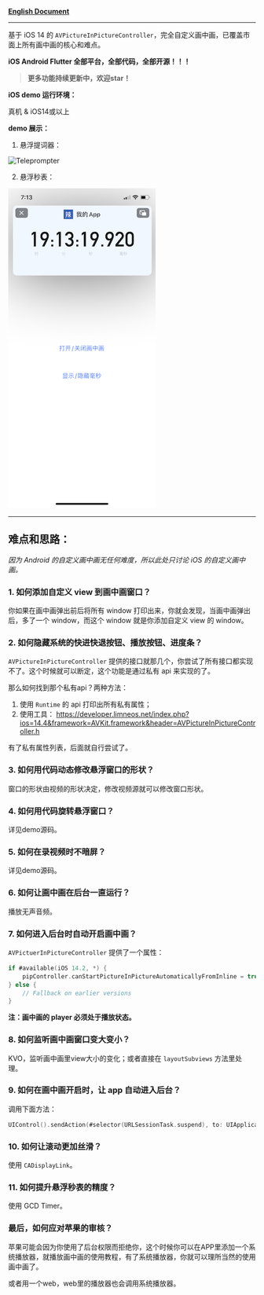 **[English Document](README_EN.md)**

---

基于 iOS 14 的 `AVPictureInPictureController`，完全自定义画中画，已覆盖市面上所有画中画的核心和难点。

**iOS Android Flutter 全部平台，全部代码，全部开源！！！**

> **更多功能持续更新中，欢迎star！**


**iOS demo 运行环境：**

真机 & iOS14或以上


**demo 展示：**

1. 悬浮提词器：

![Teleprompter](悬浮提词器.GIF)


2. 悬浮秒表：

![FloatTimer](悬浮秒表.PNG)

---


## 难点和思路：

*因为 Android 的自定义画中画无任何难度，所以此处只讨论 iOS 的自定义画中画。*

### 1. 如何添加自定义 view 到画中画窗口？

你如果在画中画弹出前后将所有 window 打印出来，你就会发现，当画中画弹出后，多了一个 window，而这个 window 就是你添加自定义 view 的 window。

### 2. 如何隐藏系统的快进快退按钮、播放按钮、进度条？

`AVPictureInPictureController` 提供的接口就那几个，你尝试了所有接口都实现不了。这个时候就可以断定，这个功能是通过私有 api 来实现的了。

那么如何找到那个私有api？两种方法：

1. 使用 `Runtime` 的 api 打印出所有私有属性；
2. 使用工具： https://developer.limneos.net/index.php?ios=14.4&framework=AVKit.framework&header=AVPictureInPictureController.h

有了私有属性列表，后面就自行尝试了。


### 3. 如何用代码动态修改悬浮窗口的形状？

窗口的形状由视频的形状决定，修改视频源就可以修改窗口形状。

### 4. 如何用代码旋转悬浮窗口？

详见demo源码。


### 5. 如何在录视频时不暗屏？

详见demo源码。


### 6. 如何让画中画在后台一直运行？

播放无声音频。


### 7. 如何进入后台时自动开启画中画？

`AVPictuerInPictureController` 提供了一个属性：


```swift
if #available(iOS 14.2, *) {
    pipController.canStartPictureInPictureAutomaticallyFromInline = true
} else {
    // Fallback on earlier versions
}
```

**注：画中画的 player 必须处于播放状态。**


### 8. 如何监听画中画窗口变大变小？

KVO，监听画中画里view大小的变化；或者直接在 `layoutSubviews` 方法里处理。


### 9. 如何在画中画开启时，让 app 自动进入后台？

调用下面方法：

```swift
UIControl().sendAction(#selector(URLSessionTask.suspend), to: UIApplication.shared, for: nil)
```


### 10. 如何让滚动更加丝滑？

使用 `CADisplayLink`。


### 11. 如何提升悬浮秒表的精度？

使用 GCD Timer。


### 最后，如何应对苹果的审核？

苹果可能会因为你使用了后台权限而拒绝你，这个时候你可以在APP里添加一个系统播放器，就播放画中画的使用教程，有了系统播放器，你就可以理所当然的使用画中画了。

或者用一个web，web里的播放器也会调用系统播放器。

